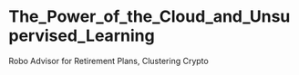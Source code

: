 # The_Power_of_the_Cloud_and_Unsupervised_Learning
Robo Advisor for Retirement Plans, Clustering Crypto
